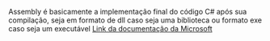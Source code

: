 Assembly é basicamente a implementação final do código C# após sua compilação, seja em formato de dll caso seja uma biblioteca ou formato exe caso seja um executável
[Link da documentação da Microsoft](https://learn.microsoft.com/en-us/dotnet/standard/assembly/)
